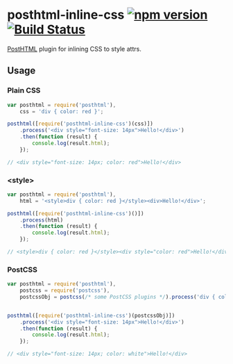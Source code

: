 # posthtml-inline-css [![npm version](https://badge.fury.io/js/posthtml-inline-css.svg)](http://badge.fury.io/js/posthtml-inline-css) [![Build Status](https://travis-ci.org/posthtml/posthtml-inline-css.svg?branch=master)](https://travis-ci.org/posthtml/posthtml-inline-css)

[PostHTML](https://github.com/posthtml/posthtml) plugin for inlining CSS to style attrs.

## Usage
### Plain CSS
```js
var posthtml = require('posthtml'),
    css = 'div { color: red }';

posthtml([require('posthtml-inline-css')(css)])
    .process('<div style="font-size: 14px">Hello!</div>')
    .then(function (result) {
        console.log(result.html);
    });

// <div style="font-size: 14px; color: red">Hello!</div>
```


### &lt;style&gt;
```js
var posthtml = require('posthtml'),
    html = '<style>div { color: red }</style><div>Hello!</div>';

posthtml([require('posthtml-inline-css')()])
    .process(html)
    .then(function (result) {
        console.log(result.html);
    });

// <style>div { color: red }</style><div style="color: red">Hello!</div>
```


### PostCSS
```js
var posthtml = require('posthtml'),
    postcss = require('postcss'),
    postcssObj = postcss(/* some PostCSS plugins */).process('div { color: white }');


posthtml([require('posthtml-inline-css')(postcssObj)])
    .process('<div style="font-size: 14px">Hello!</div>')
    .then(function (result) {
        console.log(result.html);
    });

// <div style="font-size: 14px; color: white">Hello!</div>
```
